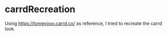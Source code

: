 # carrdRecreation
Using https://tomeyooo.carrd.co/ as reference, I tried to recreate the carrd look.
